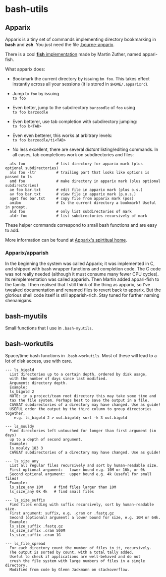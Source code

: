 # bash-utils

## Apparix

Apparix is a tiny set of commands implementing directory bookmarking in **bash** and **zsh**.
You just need the file [.bourne-apparix](https://raw.githubusercontent.com/micans/bash-utils/master/.bourne-apparix).

There is a cool [**fish** implementation](https://github.com/mzuther/appari-fish)
made by Martin Zuther, named appari-fish.

What apparix does:

- Bookmark the current directory by issuing `bm foo`. This takes effect instantly
  across all your sessions (it is stored in `$HOME/.apparixrc`).

- Jump to `foo` by issuing\
  `to foo`

- Even better, jump to the subdirectory `barzoodle` of `foo` using\
  `to foo barzoodle`

- Even betterer, use tab completion with subdirectory jumping:\
  `to foo b<TAB>`

- Even even betterer, this works at arbitrary levels:\
  `to foo barzoodle/ti<TAB>`

- No less excellent, there are several *distant* listing/editing commands.
  In all cases, tab completions work on subdirectories and files:
```
  als foo              # list directory for apparix mark (plus optional subdirectories)
  als foo -ltr         # trailing part that looks like options is passed to ls
  amd foo              # make directory in apparix mark (plus optional subdirectories)
  ae foo bar.txt       # edit file in apparix mark (plus o.s.)
  av foo bar.txt       # view file in apparix mark (p.o.s.)
  aget foo bar.txt     # copy file from apparix mark (pos)
  amibm                # Is the current directory a bookmark? Useful in prompt.
  ald foo              # only list subdirectories of mark
  aldr foo             # list subdirectories recursively of mark
```
  These helper commands correspond to small bash functions and are easy to add.

More information can be found at [Apparix's spirtitual home](http://micans.org/apparix).

### Apparix/apparish
In the beginning the system was called Apparix; it was implemented in C, and
shipped with bash wrapper functions and completion code.  The C code was not
really needed (although it must consume many fewer CPU cycles). Its
reimplementation was called apparish. Then Martin added appari-fish to the
family. I then realised that I still think of the thing as apparix, so I've
tweaked documentation and renamed files to revert back to apparix. But the
glorious shell code itself is still apparish-rich. Stay tuned for further
naming shenanigans.


## bash-myutils

Small functions that I use in `.bash-myutils`.

## bash-workutils

Space/time bash functions in `.bash-workutils`. Most of these will lead to a lot
of disk access, use with care.


```
--- ls_bigold
  List directories up to a certain depth, ordered by disk usage,
  with the number of days since last modified.
  Argument: directory depth.
  Example:
  ls_bigold 2
  NOTE: in a project/team root directory this may take some time and
  tax the file system. Perhaps best to save the output in a file.
  CAVEAT subdirectories of a directory may have changed. Use as guide!
  USEFUL order the output by the third column to group directories together,
    e.g. ls_bigold 2 > out.bigold; sort -k 3 out.bigold

--- ls_mouldy
  Find directories left untouched for longer than first argument (in days)
  up to a depth of second argument.
  Example:
  ls_mouldy 183 3
  CAVEAT subdirectories of a directory may have changed. Use as guide!

--- ls_size_any
  List all regular files recursively and sort by human-readable size.
  First optional argument:   lower bound e.g. 10M or 16k, or 0k
  Second optional argument:  upper bound e.g. 4k (useful for small files)
  Example:
  ls_size_any 10M     # find files larger than 10M
  ls_size_any 0k 4k   # find small files

--- ls_size_suffix
  Find files ending with suffix recursively, sort by human-readable size.
  First argument: suffix, e.g. .cram or .fastq.gz
  Second (optional) argument: a lower bound for size, e.g. 10M or 64k.
  Example:
  ls_size_suffix .fastq.gz
  ls_size_suffix .cram 500M
  ls_size_suffix .cram 1G

--- ls_file_spread
  For each directory count the number of files in it, recursively.
  The output is sorted by count, with a total tally added.
  Useful to check if applications are well-behaved and do not
  crush the file system with large numbers of files in a single directory.
  Modified from code by Glenn Jackmann on stackoverflow.
```
